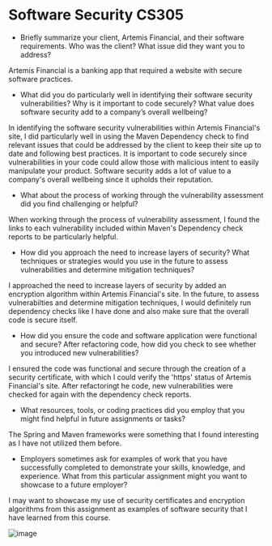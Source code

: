 # Software Security CS305

- Briefly summarize your client, Artemis Financial, and their software requirements. Who was the client? What issue did they want you to address?

Artemis Financial is a banking app that required a website with secure software practices. 

- What did you do particularly well in identifying their software security vulnerabilities? Why is it important to code securely? What value does software security add to a company’s overall wellbeing?

In identifying the software security vulnerabilities within Artemis Financial's site, I did particularly well in using the Maven Dependency check to find relevant issues that could be addressed by the client to keep their site up to date and following best practices. It is important to code securely since vulnerabilities in your code could allow those with malicious intent to easily manipulate your product. Software security adds a lot of value to a company's overall wellbeing since it upholds their reputation. 

- What about the process of working through the vulnerability assessment did you find challenging or helpful?

When working through the process of vulnerability assessment, I found the links to each vulnerability included within Maven's Dependency check reports to be particularly helpful. 

- How did you approach the need to increase layers of security? What techniques or strategies would you use in the future to assess vulnerabilities and determine mitigation techniques?

I approached the need to increase layers of security by added an encryption algorithm within Artemis Financial's site. In the future, to assess vulnerabilties and determine mitigation techniques, I would definitely run dependency checks like I have done and also make sure that the overall code is secure itself. 

- How did you ensure the code and software application were functional and secure? After refactoring code, how did you check to see whether you introduced new vulnerabilities?

I ensured the code was functional and secure through the creation of a security certificate, with which I could verify the 'https' status of Artemis Financial's site. After refactoringt he code, new vulnerabilities were checked for again with the dependency check reports. 

- What resources, tools, or coding practices did you employ that you might find helpful in future assignments or tasks?

The Spring and Maven frameworks were something that I found interesting as I have not utilized them before. 

- Employers sometimes ask for examples of work that you have successfully completed to demonstrate your skills, knowledge, and experience. What from this particular assignment might you want to showcase to a future employer?

I may want to showcase my use of security certificates and encryption algorithms from this assignment as examples of software security that I have learned from this course. 

![image](https://user-images.githubusercontent.com/15134446/222676402-9e50d805-ca42-4b2c-802a-1084d3cc0dcd.png)

